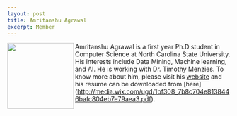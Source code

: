 ```yaml
---
layout: post
title: Amritanshu Agrawal
excerpt: Member 
---
```


 
<img align=left width=150
src="http://static.wixstatic.com/media/1bf308_01e141375f454173b368feb66f3ee865.png_srz_p_325_348_75_22_0.50_1.20_0.00_png_srz"> Amritanshu Agrawal is a first year
Ph.D student in Computer Science at North Carolina State University. 
His interests include Data Mining, Machine learning, and AI. He is working with Dr. Timothy Menzies.
To know more about him, please visit his [website](http://amritag.wix.com/amrit) 
and his resume can be downloaded from [here] (http://media.wix.com/ugd/1bf308_7b8c704e8138446bafc804eb7e79aea3.pdf).

